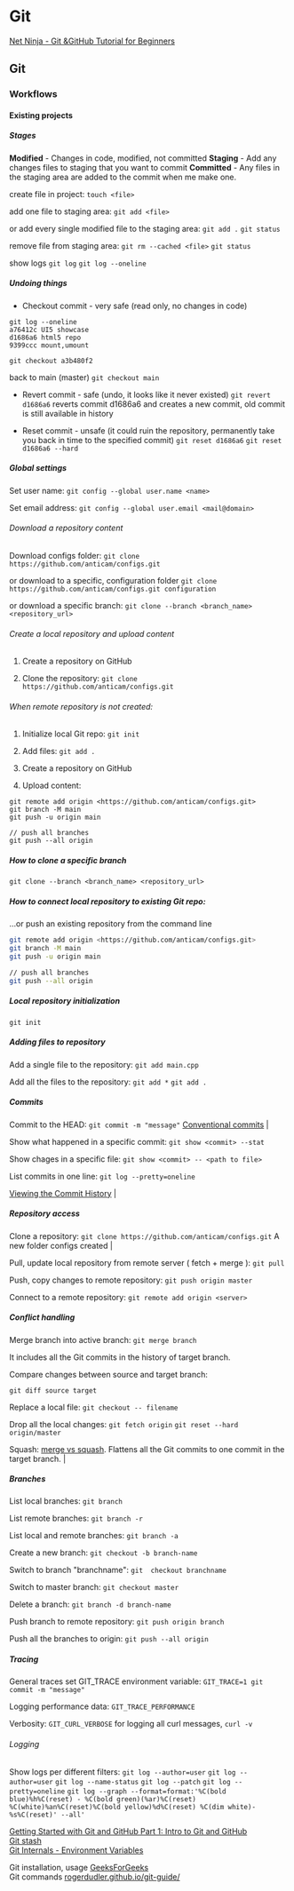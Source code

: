 # Git

[Net Ninja - Git &GitHub Tutorial for Beginners](https://www.youtube.com/playlist?list=PL4cUxeGkcC9goXbgTDQ0n_4TBzOO0ocPR)



## Git

### Workflows

#### Existing projects

##### Stages

**Modified** - Changes in code, modified, not committed
**Staging** - Add any changes files to staging that you want to commit
**Committed** - Any files in the staging area are added to the commit when me make one.

create file in project:
`touch <file>`

add one file to staging area:
`git add <file>`

or add every single modified file to the staging area:
`git add .`
`git status`

remove file from staging area:
`git rm --cached <file>`
`git status`

show logs
`git log`
`git log --oneline`


##### Undoing things

- Checkout commit - very safe (read only, no changes in code)

```shell
git log --oneline
a76412c UI5 showcase  
d1686a6 html5 repo  
9399ccc mount,umount  
```

`git checkout a3b480f2`

back to main (master)
`git checkout main`

- Revert commit - safe (undo, it looks like it never existed)
`git revert d1686a6`
reverts commit d1686a6 and creates a new commit, old commit is still available in history

- Reset commit - unsafe (it could ruin the repository, permanently take you back in time to the specified commit)
`git reset d1686a6`
`git reset d1686a6 --hard`

##### Global settings

Set user name:
`git config --global user.name <name>`

Set email address:
`git config --global user.email <mail@domain>`


###### Download a repository content

Download configs folder:
`git clone https://github.com/anticam/configs.git`

or download to a specific, configuration folder
`git clone https://github.com/anticam/configs.git configuration`

or download a specific branch:
`git clone --branch <branch_name> <repository_url>`

###### Create a local repository and upload content

1. Create a repository on GitHub

2. Clone the repository:
`git clone https://github.com/anticam/configs.git`

###### When remote repository is not created:

1. Initialize local Git repo:
`git init`

2. Add files:
`git add .`

3. Create a repository on GitHub
4. Upload content:

```shell
git remote add origin <https://github.com/anticam/configs.git>
git branch -M main
git push -u origin main

// push all branches
git push --all origin
```


##### How to clone a specific branch
```shell
git clone --branch <branch_name> <repository_url>
```

##### How to connect local repository to existing Git repo:

…or push an existing repository from the command line

```bash
git remote add origin <https://github.com/anticam/configs.git>
git branch -M main
git push -u origin main

// push all branches
git push --all origin
```


##### Local repository initialization

`git init`

##### Adding files to repository

Add a single file to the repository:
`git add main.cpp`

Add all the files to the repository:
`git add *`
`git add .`


##### Commits

Commit to the HEAD:
`git commit -m "message"`
[Conventional commits](https://www.conventionalcommits.org/en/v1.0.0/#summary) |


Show what happened in a specific commit:
`git show <commit> --stat`

Show chages in a specific file:
`git show <commit> -- <path to file>`

List commits in one line:
`git log --pretty=oneline`

[Viewing the Commit History](https://git-scm.com/book/en/v2/Git-Basics-Viewing-the-Commit-History) |


##### Repository access

Clone a repository:
`git clone https://github.com/anticam/configs.git`
A new folder configs created |

Pull, update local repository from remote server ( fetch + merge ):
`git pull`

Push, copy changes to remote repository:
`git push origin master`

Connect to a remote repository:
`git remote add origin <server>`


##### Conflict handling

Merge branch into active branch:
`git merge branch`

It includes all the Git commits in the history of target branch.

Compare changes between source and target branch:

`git diff source target`

Replace a local file:
`git checkout -- filename`

Drop all the local changes:
`git fetch origin`
`git reset --hard origin/master`

Squash: 
[merge vs squash](https://betterprogramming.pub/why-i-prefer-regular-merge-commits-over-squash-commits-cadd22cff02c). Flattens all the Git commits to one commit in the target branch. |



##### Branches

List local branches:
`git branch`

List remote branches:
`git branch -r`

List local and remote branches:
`git branch -a`

Create a new branch:
`git checkout -b branch-name`

Switch to branch "branchname":
`git  checkout branchname`

Switch to master branch:
`git checkout master`

Delete a branch:
`git branch -d branch-name`

Push branch to remote repository:
`git push origin branch`

Push all the branches to origin:
`git push --all origin`


##### Tracing

General traces set GIT_TRACE environment variable:
`GIT_TRACE=1 git commit -m "message"`

Logging performance data:
`GIT_TRACE_PERFORMANCE`

Verbosity:
`GIT_CURL_VERBOSE`
for logging all curl messages, `curl -v`


###### Logging

Show logs per different filters:
`git log --author=user`
`git log --author=user`
`git log --name-status`
`git log --patch`
`git log --pretty=oneline`
`git log --graph --format=format:'%C(bold blue)%h%C(reset) - %C(bold green)(%ar)%C(reset) %C(white)%an%C(reset)%C(bold yellow)%d%C(reset) %C(dim white)- %s%C(reset)' --all'`




[Getting Started with Git and GitHub Part 1: Intro to Git and GitHub](https://dev.to/danielstai/getting-started-with-git-and-github-part-1-intro-to-git-and-github-k7a)  
[Git stash](<https://www.atlassian.com/git/tutorials/saving-changes/git-stash>)  
[Git Internals - Environment Variables](https://git-scm.com/book/en/v2/Git-Internals-Environment-Variables#Debugging)  

Git installation, usage [GeeksForGeeks](https://www.geeksforgeeks.org/working-on-git-bash/)  
Git commands [rogerdudler.github.io/git-guide/](https://rogerdudler.github.io/git-guide/)  
